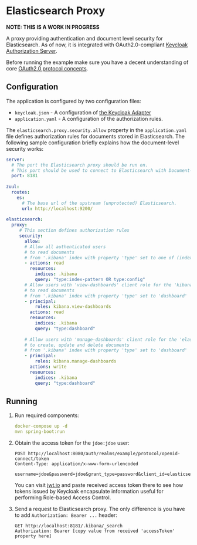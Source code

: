 # Elasticsearch Proxy

**NOTE: THIS IS A WORK IN PROGRESS**

A proxy providing authentication and document level security for Elasticsearch.
As of now, it is integrated with OAuth2.0-compliant [Keycloak Authorization Server](https://www.keycloak.org/).

Before running the example make sure you have a decent understanding of 
core [OAuth2.0 protocol concepts](https://www.digitalocean.com/community/tutorials/an-introduction-to-oauth-2).

## Configuration

The application is configured by two configuration files:
- `keycloak.json` - A configuration of [the Keycloak Adapter](https://www.keycloak.org/docs/latest/securing_apps/#java-adapters)
- `application.yaml` - A configuration of the authorization rules.

The `elasticsearch.proxy.security.allow` property in the `application.yaml`
file defines authorization rules for documents stored in Elasticsearch.
The following sample configuration briefly explains how 
the document-level security works:

```yaml
server:
  # The port the Elasticsearch proxy should be run on.
  # This port should be used to connect to Elasticsearch with Document-level security.
  port: 8181
  
zuul:
  routes:
    es:
      # The base url of the upstream (unprotected) Elasticsearch.
      url: http://localhost:9200/
      
elasticsearch:
  proxy:
     # This section defines authorization rules
     security:
       allow:
       # Allow all authenticated users
       # to read documents
       # from '.kibana' index with property 'type' set to one of (index-pattern, config)
       - actions: read
         resources:
           indices: .kibana
           query: "type:index-pattern OR type:config"
       # Allow users with 'view-dashboards' client role for the 'kibana' client
       # to read documents
       # from '.kibana' index with property 'type' set to 'dashboard'
       - principal:
           roles: kibana.view-dashboards
         actions: read
         resources:
           indices: .kibana
           query: "type:dashboard"
 
       # Allow users with 'manage-dashboards' client role for the 'elasticsearch' client
       # to create, update and delete documents
       # from '.kibana' index with property 'type' set to 'dashboard'
       - principal:
           roles: kibana.manage-dashboards
         actions: write
         resources:
           indices: .kibana
           query: "type:dashboard"      
```


## Running

1. Run required components:

   ```yaml
   docker-compose up -d
   mvn spring-boot:run
   ```

2. Obtain the access token for the `jdoe:jdoe` user:

   ```
   POST http://localhost:8080/auth/realms/example/protocol/openid-connect/token
   Content-Type: application/x-www-form-urlencoded
   
   username=jdoe&password=jdoe&grant_type=password&client_id=elasticsearch
   ```

   You can visit [jwt.io](http://jwt.io/) and paste received access token there to 
   see how tokens issued by Keycloak encapsulate information useful 
   for performing Role-based Access Control.

3. Send a request to Elasticsearch proxy. 
   The only difference is you have to add `Authorization: Bearer ...` header:

   ```
   GET http://localhost:8181/.kibana/_search
   Authorization: Bearer [copy value from received 'accessToken' property here]
   ```
